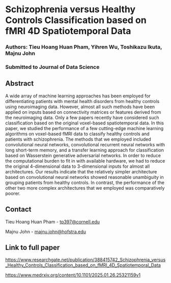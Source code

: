 # Schizophrenia versus Healthy Controls Classification based on fMRI 4D Spatiotemporal Data

### Authors: Tieu Hoang Huan Pham, Yihren Wu, Toshikazu Ikuta, Majnu John

### Submitted to Journal of Data Science

## Abstract

A wide array of machine learning approaches has been employed for differentiating patients with mental health disorders from healthy controls using neuroimaging data. However, almost all such methods have been applied on inputs based on connectivity matrices or features derived from the neuroimaging data. Only a few papers recently have considered such classification based on the original voxel-based spatiotemporal data. In this paper, we studied the performance of a few cutting-edge machine learning algorithms on voxel-based fMRI data to classify healthy controls and patients with schizophrenia. The methods that we employed included convolutional neural networks, convolutional recurrent neural networks with long short-term memory, and a transfer learning approach for classification based on Wasserstein generative adversarial networks. In order to reduce the computational burden to fit in with available hardware, we had to reduce the original 4-dimensional data to 3-dimensional inputs for almost all architectures. Our results indicate that the relatively simpler architecture based on convolutional neural networks showed reasonable unambiguity in grouping patients from healthy controls. In contrast, the performance of the other two more complex architectures that we employed was comparatively poorer.

## Contact

Tieu Hoang Huan Pham - tp397@cornell.edu

Majnu John - majnu.john@hofstra.edu

## Link to full paper

https://www.researchgate.net/publication/388415742_Schizophrenia_versus_Healthy_Controls_Classification_based_on_fMRI_4D_Spatiotemporal_Data

https://www.medrxiv.org/content/10.1101/2025.01.26.25321159v1






